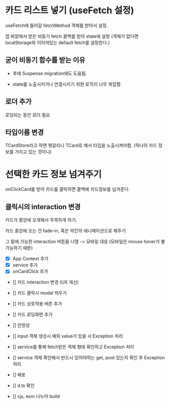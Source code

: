 # 카드 리스트 넣기 (useFetch 설정)

useFetch에 들어갈 fetchMethod 객체를 받아서 설정.

앱 바깥에서 받은 비동기 fetch 콜백를 받아 state에 설정 (객체가 없다면 localStorage와 이어져있는 default fetch를 설정한다.)

## 굳이 비동기 함수를 받는 이유

- 후에 Suspense migration에도 도움됨.

- state를 노출시키거나 연결시키기 위한 로직이 너무 복잡함.

## 로더 추가

로딩되는 동안 로더 필요

## 타입이름 변경

TCardStore라고 하면 헷갈리니 TCard로 해서 타입을 노출시켜야함. (하나의 카드 정보를 가지고 있는 것이니)

# 선택한 카드 정보 넘겨주기

onClickCard를 받아 카드를 클릭하면 콜백에 카드정보를 넘겨준다.

## 클릭시의 interaction 변경

카드가 중앙에 오게해서 주목하게 하기.

카드 중앙에 오는 건 fade-in, 혹은 약간의 애니메이션으로 해주기

그 밑에 가능한 interaction 버튼들 나열 -> 모바일 대응 (모바일은 mouse hover가 불가능하기 때문)

- [x] App Context 추가
- [x] service 추가
- [x] onCardClick 추가

- [] 카드 interaction 변경 (UX 개선)
- [] 카드 클릭시 modal 띄우기
- [] 카드 상호작용 버튼 추가
- [] 카드 로딩화면 추가

- [] 안정성
- [] input 객체 생성시 예외 value가 있을 시 Exception 처리
- [] service를 통해 fetch받은 객체 형태 확인하고 Exception 처리
- [] service 객체 확인해서 반드시 있어야하는 get, post 있는지 확인 후 Exception 처리

- [] 배포
- [] d.ts 확인
- [] cjs, esm 나누어 build
